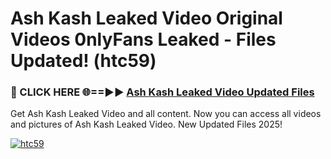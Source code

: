 # Ash Kash Leaked Video Original Videos 0nlyFans Leaked - Files Updated! (htc59)

<h3>🔴 CLICK HERE 🌐==►► <a href="https://tinyurl.com/2wckxsce" rel="nofollow">Ash Kash Leaked Video Updated Files</a></h3>

Get Ash Kash Leaked Video and all content. Now you can access all videos and pictures of Ash Kash Leaked Video. New Updated Files 2025!

[![htc59](https://i.imgur.com/AFduVYN.gif)](https://tinyurl.com/2wckxsce)
